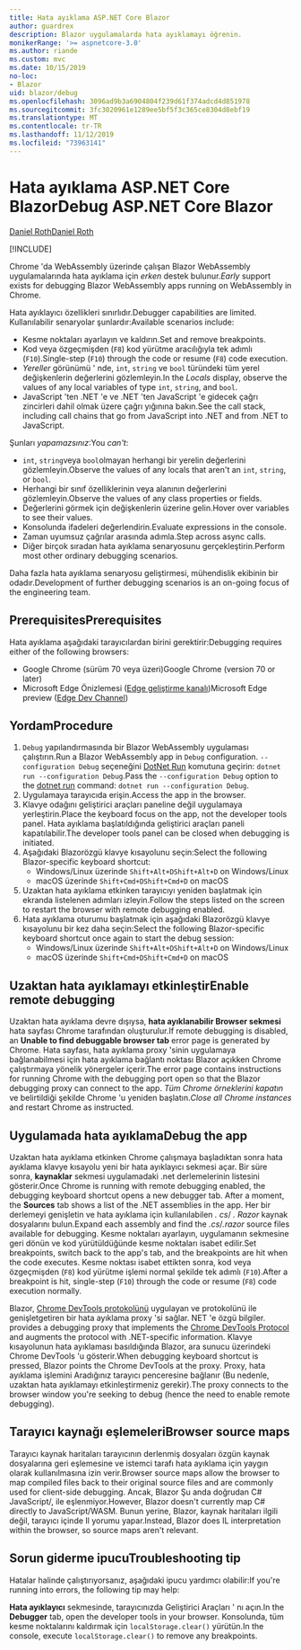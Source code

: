 ```yaml
---
title: Hata ayıklama ASP.NET Core Blazor
author: guardrex
description: Blazor uygulamalarda hata ayıklamayı öğrenin.
monikerRange: '>= aspnetcore-3.0'
ms.author: riande
ms.custom: mvc
ms.date: 10/15/2019
no-loc:
- Blazor
uid: blazor/debug
ms.openlocfilehash: 3096ad9b3a6904804f239d61f374adcd4d851978
ms.sourcegitcommit: 3fc3020961e1289ee5bf5f3c365ce8304d8ebf19
ms.translationtype: MT
ms.contentlocale: tr-TR
ms.lasthandoff: 11/12/2019
ms.locfileid: "73963141"
---
```

# <a name="debug-aspnet-core-opno-locblazor"></a><span data-ttu-id="67346-103">Hata ayıklama ASP.NET Core Blazor</span><span class="sxs-lookup"><span data-stu-id="67346-103">Debug ASP.NET Core Blazor</span></span>

[<span data-ttu-id="67346-104">Daniel Roth</span><span class="sxs-lookup"><span data-stu-id="67346-104">Daniel Roth</span></span>](https://github.com/danroth27)

[!INCLUDE[](~/includes/blazorwasm-preview-notice.md)]

<span data-ttu-id="67346-105">Chrome 'da WebAssembly üzerinde çalışan Blazor WebAssembly uygulamalarında hata ayıklama için *erken* destek bulunur.</span><span class="sxs-lookup"><span data-stu-id="67346-105">*Early* support exists for debugging Blazor WebAssembly apps running on WebAssembly in Chrome.</span></span>

<span data-ttu-id="67346-106">Hata ayıklayıcı özellikleri sınırlıdır.</span><span class="sxs-lookup"><span data-stu-id="67346-106">Debugger capabilities are limited.</span></span> <span data-ttu-id="67346-107">Kullanılabilir senaryolar şunlardır:</span><span class="sxs-lookup"><span data-stu-id="67346-107">Available scenarios include:</span></span>

* <span data-ttu-id="67346-108">Kesme noktaları ayarlayın ve kaldırın.</span><span class="sxs-lookup"><span data-stu-id="67346-108">Set and remove breakpoints.</span></span>
* <span data-ttu-id="67346-109">Kod veya özgeçmişden (`F8`) kod yürütme aracılığıyla tek adımlı (`F10`).</span><span class="sxs-lookup"><span data-stu-id="67346-109">Single-step (`F10`) through the code or resume (`F8`) code execution.</span></span>
* <span data-ttu-id="67346-110">*Yereller* görünümü ' nde, `int`, `string` ve `bool` türündeki tüm yerel değişkenlerin değerlerini gözlemleyin.</span><span class="sxs-lookup"><span data-stu-id="67346-110">In the *Locals* display, observe the values of any local variables of type `int`, `string`, and `bool`.</span></span>
* <span data-ttu-id="67346-111">JavaScript 'ten .NET 'e ve .NET 'ten JavaScript 'e gidecek çağrı zincirleri dahil olmak üzere çağrı yığınına bakın.</span><span class="sxs-lookup"><span data-stu-id="67346-111">See the call stack, including call chains that go from JavaScript into .NET and from .NET to JavaScript.</span></span>

<span data-ttu-id="67346-112">Şunları *yapamazsınız*:</span><span class="sxs-lookup"><span data-stu-id="67346-112">You *can't*:</span></span>

* <span data-ttu-id="67346-113">`int`, `string`veya `bool`olmayan herhangi bir yerelin değerlerini gözlemleyin.</span><span class="sxs-lookup"><span data-stu-id="67346-113">Observe the values of any locals that aren't an `int`, `string`, or `bool`.</span></span>
* <span data-ttu-id="67346-114">Herhangi bir sınıf özelliklerinin veya alanının değerlerini gözlemleyin.</span><span class="sxs-lookup"><span data-stu-id="67346-114">Observe the values of any class properties or fields.</span></span>
* <span data-ttu-id="67346-115">Değerlerini görmek için değişkenlerin üzerine gelin.</span><span class="sxs-lookup"><span data-stu-id="67346-115">Hover over variables to see their values.</span></span>
* <span data-ttu-id="67346-116">Konsolunda ifadeleri değerlendirin.</span><span class="sxs-lookup"><span data-stu-id="67346-116">Evaluate expressions in the console.</span></span>
* <span data-ttu-id="67346-117">Zaman uyumsuz çağrılar arasında adımla.</span><span class="sxs-lookup"><span data-stu-id="67346-117">Step across async calls.</span></span>
* <span data-ttu-id="67346-118">Diğer birçok sıradan hata ayıklama senaryosunu gerçekleştirin.</span><span class="sxs-lookup"><span data-stu-id="67346-118">Perform most other ordinary debugging scenarios.</span></span>

<span data-ttu-id="67346-119">Daha fazla hata ayıklama senaryosu geliştirmesi, mühendislik ekibinin bir odadır.</span><span class="sxs-lookup"><span data-stu-id="67346-119">Development of further debugging scenarios is an on-going focus of the engineering team.</span></span>

## <a name="prerequisites"></a><span data-ttu-id="67346-120">Prerequisites</span><span class="sxs-lookup"><span data-stu-id="67346-120">Prerequisites</span></span>

<span data-ttu-id="67346-121">Hata ayıklama aşağıdaki tarayıcılardan birini gerektirir:</span><span class="sxs-lookup"><span data-stu-id="67346-121">Debugging requires either of the following browsers:</span></span>

* <span data-ttu-id="67346-122">Google Chrome (sürüm 70 veya üzeri)</span><span class="sxs-lookup"><span data-stu-id="67346-122">Google Chrome (version 70 or later)</span></span>
* <span data-ttu-id="67346-123">Microsoft Edge Önizlemesi ([Edge geliştirme kanalı](https://www.microsoftedgeinsider.com))</span><span class="sxs-lookup"><span data-stu-id="67346-123">Microsoft Edge preview ([Edge Dev Channel](https://www.microsoftedgeinsider.com))</span></span>

## <a name="procedure"></a><span data-ttu-id="67346-124">Yordam</span><span class="sxs-lookup"><span data-stu-id="67346-124">Procedure</span></span>

1. <span data-ttu-id="67346-125">`Debug` yapılandırmasında bir Blazor WebAssembly uygulaması çalıştırın.</span><span class="sxs-lookup"><span data-stu-id="67346-125">Run a Blazor WebAssembly app in `Debug` configuration.</span></span> <span data-ttu-id="67346-126">`--configuration Debug` seçeneğini [DotNet Run](/dotnet/core/tools/dotnet-run) komutuna geçirin: `dotnet run --configuration Debug`.</span><span class="sxs-lookup"><span data-stu-id="67346-126">Pass the `--configuration Debug` option to the [dotnet run](/dotnet/core/tools/dotnet-run) command: `dotnet run --configuration Debug`.</span></span>
1. <span data-ttu-id="67346-127">Uygulamaya tarayıcıda erişin.</span><span class="sxs-lookup"><span data-stu-id="67346-127">Access the app in the browser.</span></span>
1. <span data-ttu-id="67346-128">Klavye odağını geliştirici araçları paneline değil uygulamaya yerleştirin.</span><span class="sxs-lookup"><span data-stu-id="67346-128">Place the keyboard focus on the app, not the developer tools panel.</span></span> <span data-ttu-id="67346-129">Hata ayıklama başlatıldığında geliştirici araçları paneli kapatılabilir.</span><span class="sxs-lookup"><span data-stu-id="67346-129">The developer tools panel can be closed when debugging is initiated.</span></span>
1. <span data-ttu-id="67346-130">Aşağıdaki Blazorözgü klavye kısayolunu seçin:</span><span class="sxs-lookup"><span data-stu-id="67346-130">Select the following Blazor-specific keyboard shortcut:</span></span>
   * <span data-ttu-id="67346-131">Windows/Linux üzerinde `Shift+Alt+D`</span><span class="sxs-lookup"><span data-stu-id="67346-131">`Shift+Alt+D` on Windows/Linux</span></span>
   * <span data-ttu-id="67346-132">macOS üzerinde `Shift+Cmd+D`</span><span class="sxs-lookup"><span data-stu-id="67346-132">`Shift+Cmd+D` on macOS</span></span>
1. <span data-ttu-id="67346-133">Uzaktan hata ayıklama etkinken tarayıcıyı yeniden başlatmak için ekranda listelenen adımları izleyin.</span><span class="sxs-lookup"><span data-stu-id="67346-133">Follow the steps listed on the screen to restart the browser with remote debugging enabled.</span></span>
1. <span data-ttu-id="67346-134">Hata ayıklama oturumu başlatmak için aşağıdaki Blazorözgü klavye kısayolunu bir kez daha seçin:</span><span class="sxs-lookup"><span data-stu-id="67346-134">Select the following Blazor-specific keyboard shortcut once again to start the debug session:</span></span>
   * <span data-ttu-id="67346-135">Windows/Linux üzerinde `Shift+Alt+D`</span><span class="sxs-lookup"><span data-stu-id="67346-135">`Shift+Alt+D` on Windows/Linux</span></span>
   * <span data-ttu-id="67346-136">macOS üzerinde `Shift+Cmd+D`</span><span class="sxs-lookup"><span data-stu-id="67346-136">`Shift+Cmd+D` on macOS</span></span>

## <a name="enable-remote-debugging"></a><span data-ttu-id="67346-137">Uzaktan hata ayıklamayı etkinleştir</span><span class="sxs-lookup"><span data-stu-id="67346-137">Enable remote debugging</span></span>

<span data-ttu-id="67346-138">Uzaktan hata ayıklama devre dışıysa, **hata ayıklanabilir Browser sekmesi** hata sayfası Chrome tarafından oluşturulur.</span><span class="sxs-lookup"><span data-stu-id="67346-138">If remote debugging is disabled, an **Unable to find debuggable browser tab** error page is generated by Chrome.</span></span> <span data-ttu-id="67346-139">Hata sayfası, hata ayıklama proxy 'sinin uygulamaya bağlanabilmesi için hata ayıklama bağlantı noktası Blazor açıkken Chrome çalıştırmaya yönelik yönergeler içerir.</span><span class="sxs-lookup"><span data-stu-id="67346-139">The error page contains instructions for running Chrome with the debugging port open so that the Blazor debugging proxy can connect to the app.</span></span> <span data-ttu-id="67346-140">*Tüm Chrome örneklerini kapatın* ve belirtildiği şekilde Chrome 'u yeniden başlatın.</span><span class="sxs-lookup"><span data-stu-id="67346-140">*Close all Chrome instances* and restart Chrome as instructed.</span></span>

## <a name="debug-the-app"></a><span data-ttu-id="67346-141">Uygulamada hata ayıklama</span><span class="sxs-lookup"><span data-stu-id="67346-141">Debug the app</span></span>

<span data-ttu-id="67346-142">Uzaktan hata ayıklama etkinken Chrome çalışmaya başladıktan sonra hata ayıklama klavye kısayolu yeni bir hata ayıklayıcı sekmesi açar. Bir süre sonra, **kaynaklar** sekmesi uygulamadaki .net derlemelerinin listesini gösterir.</span><span class="sxs-lookup"><span data-stu-id="67346-142">Once Chrome is running with remote debugging enabled, the debugging keyboard shortcut opens a new debugger tab. After a moment, the **Sources** tab shows a list of the .NET assemblies in the app.</span></span> <span data-ttu-id="67346-143">Her bir derlemeyi genişletin ve hata ayıklama için kullanılabilen *. cs*/ *. Razor* kaynak dosyalarını bulun.</span><span class="sxs-lookup"><span data-stu-id="67346-143">Expand each assembly and find the *.cs*/*.razor* source files available for debugging.</span></span> <span data-ttu-id="67346-144">Kesme noktaları ayarlayın, uygulamanın sekmesine geri dönün ve kod yürütüldüğünde kesme noktaları isabet edilir.</span><span class="sxs-lookup"><span data-stu-id="67346-144">Set breakpoints, switch back to the app's tab, and the breakpoints are hit when the code executes.</span></span> <span data-ttu-id="67346-145">Kesme noktası isabet ettikten sonra, kod veya özgeçmişden (`F8`) kod yürütme işlemi normal şekilde tek adımlı (`F10`).</span><span class="sxs-lookup"><span data-stu-id="67346-145">After a breakpoint is hit, single-step (`F10`) through the code or resume (`F8`) code execution normally.</span></span>

Blazor<span data-ttu-id="67346-146">, [Chrome DevTools protokolünü](https://chromedevtools.github.io/devtools-protocol/) uygulayan ve protokolünü ile genişletgetiren bir hata ayıklama proxy 'si sağlar. NET 'e özgü bilgiler.</span><span class="sxs-lookup"><span data-stu-id="67346-146"> provides a debugging proxy that implements the [Chrome DevTools Protocol](https://chromedevtools.github.io/devtools-protocol/) and augments the protocol with .NET-specific information.</span></span> <span data-ttu-id="67346-147">Klavye kısayolunun hata ayıklaması basıldığında Blazor, ara sunucu üzerindeki Chrome DevTools 'u gösterir.</span><span class="sxs-lookup"><span data-stu-id="67346-147">When debugging keyboard shortcut is pressed, Blazor points the Chrome DevTools at the proxy.</span></span> <span data-ttu-id="67346-148">Proxy, hata ayıklama işlemini Aradığınız tarayıcı penceresine bağlanır (Bu nedenle, uzaktan hata ayıklamayı etkinleştirmeniz gerekir).</span><span class="sxs-lookup"><span data-stu-id="67346-148">The proxy connects to the browser window you're seeking to debug (hence the need to enable remote debugging).</span></span>

## <a name="browser-source-maps"></a><span data-ttu-id="67346-149">Tarayıcı kaynağı eşlemeleri</span><span class="sxs-lookup"><span data-stu-id="67346-149">Browser source maps</span></span>

<span data-ttu-id="67346-150">Tarayıcı kaynak haritaları tarayıcının derlenmiş dosyaları özgün kaynak dosyalarına geri eşlemesine ve istemci tarafı hata ayıklama için yaygın olarak kullanılmasına izin verir.</span><span class="sxs-lookup"><span data-stu-id="67346-150">Browser source maps allow the browser to map compiled files back to their original source files and are commonly used for client-side debugging.</span></span> <span data-ttu-id="67346-151">Ancak, Blazor Şu anda doğrudan C# JavaScript/, ile eşlenmiyor.</span><span class="sxs-lookup"><span data-stu-id="67346-151">However, Blazor doesn't currently map C# directly to JavaScript/WASM.</span></span> <span data-ttu-id="67346-152">Bunun yerine, Blazor, kaynak haritaları ilgili değil, tarayıcı içinde Il yorumu yapar.</span><span class="sxs-lookup"><span data-stu-id="67346-152">Instead, Blazor does IL interpretation within the browser, so source maps aren't relevant.</span></span>

## <a name="troubleshooting-tip"></a><span data-ttu-id="67346-153">Sorun giderme ipucu</span><span class="sxs-lookup"><span data-stu-id="67346-153">Troubleshooting tip</span></span>

<span data-ttu-id="67346-154">Hatalar halinde çalıştırıyorsanız, aşağıdaki ipucu yardımcı olabilir:</span><span class="sxs-lookup"><span data-stu-id="67346-154">If you're running into errors, the following tip may help:</span></span>

<span data-ttu-id="67346-155">**Hata ayıklayıcı** sekmesinde, tarayıcınızda Geliştirici Araçları ' nı açın.</span><span class="sxs-lookup"><span data-stu-id="67346-155">In the **Debugger** tab, open the developer tools in your browser.</span></span> <span data-ttu-id="67346-156">Konsolunda, tüm kesme noktalarını kaldırmak için `localStorage.clear()` yürütün.</span><span class="sxs-lookup"><span data-stu-id="67346-156">In the console, execute `localStorage.clear()` to remove any breakpoints.</span></span>
